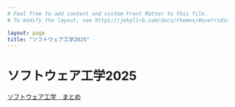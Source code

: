 ```yaml
---
# Feel free to add content and custom Front Matter to this file.
# To modify the layout, see https://jekyllrb.com/docs/themes/#overriding-theme-defaults

layout: page
title: "ソフトウェア工学2025"
---
```

# ソフトウェア工学2025

[ソフトウェア工学　まとめ](softwareEng2025.md)
